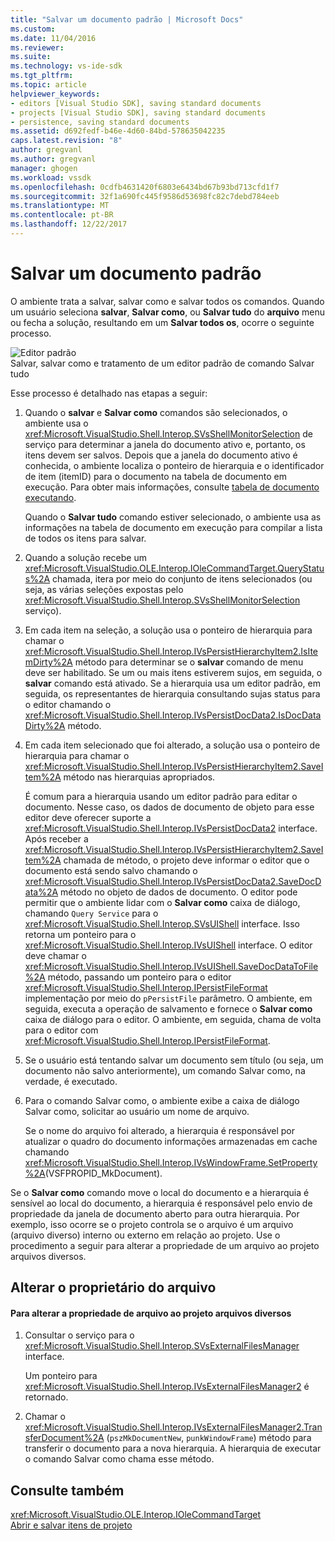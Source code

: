 ```yaml
---
title: "Salvar um documento padrão | Microsoft Docs"
ms.custom: 
ms.date: 11/04/2016
ms.reviewer: 
ms.suite: 
ms.technology: vs-ide-sdk
ms.tgt_pltfrm: 
ms.topic: article
helpviewer_keywords:
- editors [Visual Studio SDK], saving standard documents
- projects [Visual Studio SDK], saving standard documents
- persistence, saving standard documents
ms.assetid: d692fedf-b46e-4d60-84bd-578635042235
caps.latest.revision: "8"
author: gregvanl
ms.author: gregvanl
manager: ghogen
ms.workload: vssdk
ms.openlocfilehash: 0cdfb4631420f6803e6434bd67b93bd713cfd1f7
ms.sourcegitcommit: 32f1a690fc445f9586d53698fc82c7debd784eeb
ms.translationtype: MT
ms.contentlocale: pt-BR
ms.lasthandoff: 12/22/2017
---
```

# <a name="saving-a-standard-document"></a>Salvar um documento padrão
O ambiente trata a salvar, salvar como e salvar todos os comandos. Quando um usuário seleciona **salvar**, **Salvar como**, ou **Salvar tudo** do **arquivo** menu ou fecha a solução, resultando em um  **Salvar todos os**, ocorre o seguinte processo.  
  
 ![Editor padrão](../../extensibility/internals/media/public.gif "pública")  
Salvar, salvar como e tratamento de um editor padrão de comando Salvar tudo  
  
 Esse processo é detalhado nas etapas a seguir:  
  
1.  Quando o **salvar** e **Salvar como** comandos são selecionados, o ambiente usa o <xref:Microsoft.VisualStudio.Shell.Interop.SVsShellMonitorSelection> de serviço para determinar a janela do documento ativo e, portanto, os itens devem ser salvos. Depois que a janela do documento ativo é conhecida, o ambiente localiza o ponteiro de hierarquia e o identificador de item (itemID) para o documento na tabela de documento em execução. Para obter mais informações, consulte [tabela de documento executando](../../extensibility/internals/running-document-table.md).  
  
     Quando o **Salvar tudo** comando estiver selecionado, o ambiente usa as informações na tabela de documento em execução para compilar a lista de todos os itens para salvar.  
  
2.  Quando a solução recebe um <xref:Microsoft.VisualStudio.OLE.Interop.IOleCommandTarget.QueryStatus%2A> chamada, itera por meio do conjunto de itens selecionados (ou seja, as várias seleções expostas pelo <xref:Microsoft.VisualStudio.Shell.Interop.SVsShellMonitorSelection> serviço).  
  
3.  Em cada item na seleção, a solução usa o ponteiro de hierarquia para chamar o <xref:Microsoft.VisualStudio.Shell.Interop.IVsPersistHierarchyItem2.IsItemDirty%2A> método para determinar se o **salvar** comando de menu deve ser habilitado. Se um ou mais itens estiverem sujos, em seguida, o **salvar** comando está ativado. Se a hierarquia usa um editor padrão, em seguida, os representantes de hierarquia consultando sujas status para o editor chamando o <xref:Microsoft.VisualStudio.Shell.Interop.IVsPersistDocData2.IsDocDataDirty%2A> método.  
  
4.  Em cada item selecionado que foi alterado, a solução usa o ponteiro de hierarquia para chamar o <xref:Microsoft.VisualStudio.Shell.Interop.IVsPersistHierarchyItem2.SaveItem%2A> método nas hierarquias apropriados.  
  
     É comum para a hierarquia usando um editor padrão para editar o documento. Nesse caso, os dados de documento de objeto para esse editor deve oferecer suporte a <xref:Microsoft.VisualStudio.Shell.Interop.IVsPersistDocData2> interface. Após receber a <xref:Microsoft.VisualStudio.Shell.Interop.IVsPersistHierarchyItem2.SaveItem%2A> chamada de método, o projeto deve informar o editor que o documento está sendo salvo chamando o <xref:Microsoft.VisualStudio.Shell.Interop.IVsPersistDocData2.SaveDocData%2A> método no objeto de dados de documento. O editor pode permitir que o ambiente lidar com o **Salvar como** caixa de diálogo, chamando `Query Service` para o <xref:Microsoft.VisualStudio.Shell.Interop.SVsUIShell> interface. Isso retorna um ponteiro para o <xref:Microsoft.VisualStudio.Shell.Interop.IVsUIShell> interface. O editor deve chamar o <xref:Microsoft.VisualStudio.Shell.Interop.IVsUIShell.SaveDocDataToFile%2A> método, passando um ponteiro para o editor <xref:Microsoft.VisualStudio.Shell.Interop.IPersistFileFormat> implementação por meio do `pPersistFile` parâmetro. O ambiente, em seguida, executa a operação de salvamento e fornece o **Salvar como** caixa de diálogo para o editor. O ambiente, em seguida, chama de volta para o editor com <xref:Microsoft.VisualStudio.Shell.Interop.IPersistFileFormat>.  
  
5.  Se o usuário está tentando salvar um documento sem título (ou seja, um documento não salvo anteriormente), um comando Salvar como, na verdade, é executado.  
  
6.  Para o comando Salvar como, o ambiente exibe a caixa de diálogo Salvar como, solicitar ao usuário um nome de arquivo.  
  
     Se o nome do arquivo foi alterado, a hierarquia é responsável por atualizar o quadro do documento informações armazenadas em cache chamando <xref:Microsoft.VisualStudio.Shell.Interop.IVsWindowFrame.SetProperty%2A>(VSFPROPID_MkDocument).  
  
 Se o **Salvar como** comando move o local do documento e a hierarquia é sensível ao local do documento, a hierarquia é responsável pelo envio de propriedade da janela de documento aberto para outra hierarquia. Por exemplo, isso ocorre se o projeto controla se o arquivo é um arquivo (arquivo diverso) interno ou externo em relação ao projeto. Use o procedimento a seguir para alterar a propriedade de um arquivo ao projeto arquivos diversos.  
  
## <a name="changing-file-ownership"></a>Alterar o proprietário do arquivo  
  
#### <a name="to-change-file-ownership-to-the-miscellaneous-files-project"></a>Para alterar a propriedade de arquivo ao projeto arquivos diversos  
  
1.  Consultar o serviço para o <xref:Microsoft.VisualStudio.Shell.Interop.SVsExternalFilesManager> interface.  
  
     Um ponteiro para <xref:Microsoft.VisualStudio.Shell.Interop.IVsExternalFilesManager2> é retornado.  
  
2.  Chamar o <xref:Microsoft.VisualStudio.Shell.Interop.IVsExternalFilesManager2.TransferDocument%2A> (`pszMkDocumentNew`, `punkWindowFrame`) método para transferir o documento para a nova hierarquia. A hierarquia de executar o comando Salvar como chama esse método.  
  
## <a name="see-also"></a>Consulte também  
 <xref:Microsoft.VisualStudio.OLE.Interop.IOleCommandTarget>   
 [Abrir e salvar itens de projeto](../../extensibility/internals/opening-and-saving-project-items.md)